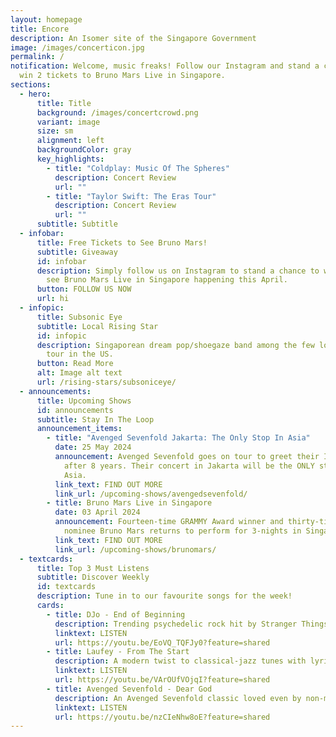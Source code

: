 ```yaml
---
layout: homepage
title: Encore
description: An Isomer site of the Singapore Government
image: /images/concerticon.jpg
permalink: /
notification: Welcome, music freaks! Follow our Instagram and stand a chance to
  win 2 tickets to Bruno Mars Live in Singapore.
sections:
  - hero:
      title: Title
      background: /images/concertcrowd.png
      variant: image
      size: sm
      alignment: left
      backgroundColor: gray
      key_highlights:
        - title: "Coldplay: Music Of The Spheres"
          description: Concert Review
          url: ""
        - title: "Taylor Swift: The Eras Tour"
          description: Concert Review
          url: ""
      subtitle: Subtitle
  - infobar:
      title: Free Tickets to See Bruno Mars!
      subtitle: Giveaway
      id: infobar
      description: Simply follow us on Instagram to stand a chance to win 2 tickets to
        see Bruno Mars Live in Singapore happening this April.
      button: FOLLOW US NOW
      url: hi
  - infopic:
      title: Subsonic Eye
      subtitle: Local Rising Star
      id: infopic
      description: Singaporean dream pop/shoegaze band among the few local talents to
        tour in the US.
      button: Read More
      alt: Image alt text
      url: /rising-stars/subsoniceye/
  - announcements:
      title: Upcoming Shows
      id: announcements
      subtitle: Stay In The Loop
      announcement_items:
        - title: "Avenged Sevenfold Jakarta: The Only Stop In Asia"
          date: 25 May 2024
          announcement: Avenged Sevenfold goes on tour to greet their Indonesian fans
            after 8 years. Their concert in Jakarta will be the ONLY stop in
            Asia.
          link_text: FIND OUT MORE
          link_url: /upcoming-shows/avengedsevenfold/
        - title: Bruno Mars Live in Singapore
          date: 03 April 2024
          announcement: Fourteen-time GRAMMY Award winner and thirty-time GRAMMY Award
            nominee Bruno Mars returns to perform for 3-nights in Singapore.
          link_text: FIND OUT MORE
          link_url: /upcoming-shows/brunomars/
  - textcards:
      title: Top 3 Must Listens
      subtitle: Discover Weekly
      id: textcards
      description: Tune in to our favourite songs for the week!
      cards:
        - title: DJo - End of Beginning
          description: Trending psychedelic rock hit by Stranger Things actor Joe Keeny
          linktext: LISTEN
          url: https://youtu.be/EoVQ_TQFJy0?feature=shared
        - title: Laufey - From The Start
          description: A modern twist to classical-jazz tunes with lyrics relatable to many
          linktext: LISTEN
          url: https://youtu.be/VArOUfVOjqI?feature=shared
        - title: Avenged Sevenfold - Dear God
          description: An Avenged Sevenfold classic loved even by non-metal heads
          linktext: LISTEN
          url: https://youtu.be/nzCIeNhw8oE?feature=shared
---
```

